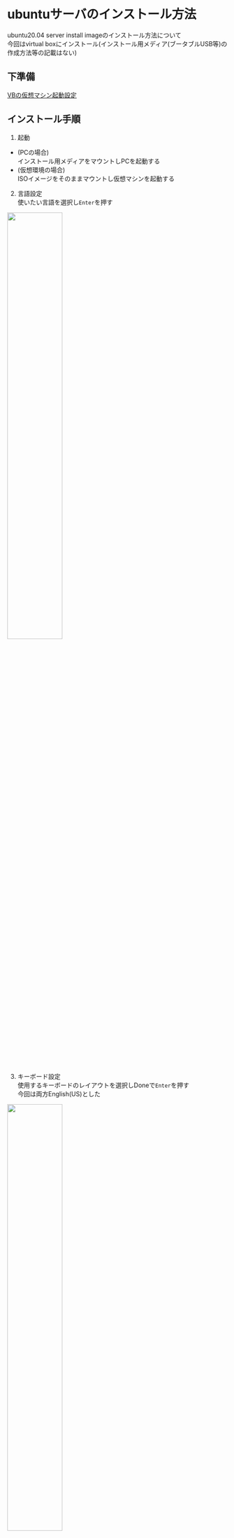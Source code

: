 # ubuntuサーバのインストール方法
ubuntu20.04 server install imageのインストール方法について
<br>今回はvirtual boxにインストール(インストール用メディア(ブータブルUSB等)の作成方法等の記載はない)

## 下準備

[VBの仮想マシン起動設定](../../VirtualBox/VB_settings.md)

## インストール手順

1. 起動
- (PCの場合)<br> 
  インストール用メディアをマウントしPCを起動する<br>
- (仮想環境の場合)<br>
  ISOイメージをそのままマウントし仮想マシンを起動する

2. 言語設定<br>
  使いたい言語を選択し`Enter`を押す
  <img src="./images/ubuntu_server1.PNG" width="50%">

3. キーボード設定<br>
  使用するキーボードのレイアウトを選択しDoneで`Enter`を押す<br>
  今回は両方English(US)とした<br>
  <img src="./images/ubuntu_server2.PNG" width="50%">

4. ネットワーク設定<br>
  ネットワークの初期設定はDHCP自動的にIPアドレスが取得できる設定になっている<br>
  必要に応じて設定を変更してDoneで`Enter`を押す
  <img src="./images/ubuntu_server3.PNG" width="50%">

5. プロキシ設定<br>
  プロキシサーバを設定する必要がある場合は、address部分にプロキシサーバのアドレスを入力<br>
  設定が良ければDoneで`Enter`を押す
  <img src="./images/ubuntu_server4.PNG" width="50%">

6. ミラーサーバ設定<br>
  ミラーサーバの設定を行う<br>
  必要に応じてサーバのURLを変更してDoneで`Enter`を押す
  <img src="./images/ubuntu_server5.PNG" width="50%">

7. インストールするディスク指定<br>
  OSをインストールするストレージを選択<br>
  複数のディスクが接続されている場合は必要に応じてストレージの変更をしてDoneで`Enter`を押す<br>
  ※手動でパーティションを設定するには、Custom storage layoutにチェックをつける
  <img src="./images/ubuntu_server6.PNG" width="50%">

8. ストレージ設定<br>
  ストレージ設定内容が表示される<br>
  問題がなければDoneで`Enter`を押す
  <img src="./images/ubuntu_server7.PNG" width="50%">

9. インストール処理の開始<br>
  インストール処理の実行許可を求める確認メッセージが表示されるので<br>
  問題がなければContinueで`Enter`を押す
  ※インストールが開始されると、7.で指定したストレージ内のデータが消去されてしまうので注意
  <img src="./images/ubuntu_server8.PNG" width="50%">

10. ユーザ作成<br>
  ユーザ作成のために5つの項目を入力
  - your name : あなたの名前
  - your server's name : サーバのホスト名
  - pick a username : ユーザ名
  - choose a password : ログインパスワード
  - confirm your password : パスワードの確認入力<br>
  内容を確認し問題がなければDoneで`Enter`を押す
  <img src="./images/ubuntu_server9.PNG" width="50%">
  
  <br>※インストール後のログインで使用するので忘れないようにする

11. ssh設定<br>
  SSHサーバのインストールにに関する設定画面が表示<br>
  もし必要であればInstall OpenSSH serverにチェックをつける<br>
  Import SSH identityはSSHの公開鍵のインポートに利用できる<br>
  問題がなければDoneで`Enter`を押す
  <img src="./images/ubuntu_server10.PNG" width="50%">

12. インストールパッケージ選択<br>
  OSのインストールと一緒にインストールするパッケージの選択<br>
  あとから個別にインストールすることも可能<br>
  問題がなければDoneで`Enter`を押す
  <img src="./images/ubuntu_server11.PNG" width="50%">

13. インストール処理<br>
  画面が遷移してインストールlogを表示する画面になるので待機
  <img src="./images/ubuntu_server12.PNG" width="50%">

14. インストール完了->再起動<br>
  インストール処理が完了すると画面の一番下に[reboot now]表示される
  reboot nowで`Enter`を押す<br>
  <img src="./images/ubuntu_server13.PNG" width="50%">

15. Fail unmounting \cdrom.エラー<br>
  仮想マシンでのインストールの場合このエラーが発生することがある<br>
  仮想マシン -> 設定 -> ストレージのなかのCD romが接続されていないことを確認し`Enter`を押す<br>
  ([参考画像](../../VirtualBox/images/VB9.PNG))<br>
  <img src="./images/ubuntu_server14.PNG" width="50%">

16. ログイン画面<br>
  仮想マシンを再起動するとログイン画面に遷移<br>
  もしうまく表示されない場合は`Enter`等を押すと
  ```
  サーバ名 login:
  ```
  が表示されるはず……<br>
  ユーザ名を入力するとpasswordが要求され、passwordを入力するとログイン<br>
  ※passwordの入力時は文字が出力されないので、あれ、入力されてない?となるかもしてませんが問題なく入力されているので心配なく
  <img src="./images/ubuntu_server15.PNG" width="50%">

## 次の項目
[ubuntuの初期設定](./init_setting.md)

## 参考
- [ubuntu](https://ubuntu.com/server/docs/installation)
